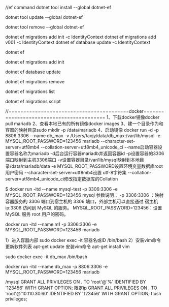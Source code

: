 //ef command
dotnet tool install --global dotnet-ef

dotnet tool update --global dotnet-ef

dotnet tool remove --global dotnet-ef

dotnet ef migrations add init -c IdentityContext
dotnet ef migrations add v001 -c IdentityContext
dotnet ef database update -c IdentityContext

dotnet ef

dotnet ef migrations add init

dotnet ef database update

dotnet ef migrations remove

dotnet ef migrations list

dotnet ef migrations script

//=========================================docker=========================================
1、下载docker镜像docker pull mariadb
2、查看本地已有的所有镜像docker images
3、建一个目录作为和容器的映射目录sudo mkdir -p /data/mariadb
4、启动镜像
docker run -d -p 8806:3306 --name db_max -v /Users/taojy/data/db_max:/var/lib/mysql -e MYSQL_ROOT_PASSWORD=123456 mariadb --character-set-server=utf8mb4 --collation-server=utf8mb4_unicode_ci
--name启动容器设置容器名称为mariadb
-d后台运行容器mariadb并返回容器id
-p设置容器的3306端口映射到主机3306端口
-v设置容器目录/var/lib/mysql映射到本地目录/data/mariadb/data
-e MYSQL_ROOT_PASSWORD设置环境变量数据库root用户密码
--character-set-server=utf8mb4设置 utf-8字符集
--collation-server=utf8mb4_unicode_ci修改指定数据库的Collation

$ docker run -itd --name mysql-test -p 3306:3306 -e MYSQL_ROOT_PASSWORD=123456 mysql
参数说明：
-p 3306:3306 ：映射容器服务的 3306 端口到宿主机的 3306 端口，外部主机可以直接通过 宿主机ip:3306 访问到 MySQL 的服务。
MYSQL_ROOT_PASSWORD=123456：设置 MySQL 服务 root 用户的密码。

docker run -itd --name m1 -p 3306:3306 -e MYSQL_ROOT_PASSWORD=123456 mariadb

1）进入容器内部
sudo docker exec -it 容器名或ID /bin/bash
2）安装vim命令
更新软件列表
apt-get update
安装vim命令
apt-get install vim

sudo docker exec -it db_max /bin/bash

docker run -itd --name db_max -p 8806:3306 -e MYSQL_ROOT_PASSWORD=123456 mariadb



/mysql 
GRANT ALL PRIVILEGES ON *.* TO 'root'@'%' IDENTIFIED BY '123456' WITH GRANT OPTION;
限定ip
GRANT ALL PRIVILEGES ON *.* TO 'root'@'10.110.30.60' IDENTIFIED BY '123456' WITH GRANT OPTION;
flush privileges;
